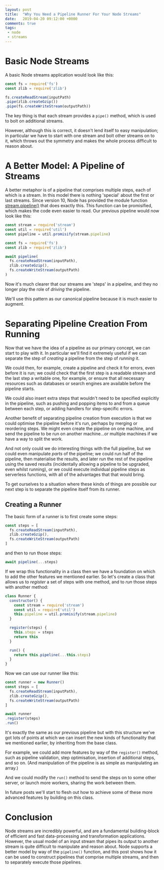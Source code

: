 ```yaml
---
layout: post
title:  "Why You Need a Pipeline Runner For Your Node Streams"
date:   2019-04-20 09:12:00 +0000
comments: true
tags: 
 - node
 - streams
---
```


# Basic Node Streams

A basic Node streams application would look like this:

```javascript
const fs = require('fs')
const zlib = require('zlib')

fs.createReadStream(inputPath)
.pipe(zlib.createGzip())
.pipe(fs.createWriteStream(outputPath))
```

The key thing is that each stream provides a `pipe()` method, which is used to bolt on additional streams.

However, although this is correct, it doesn't lend itself to easy manipulation; in particular we have to start with one stream and bolt other streams on to it, which throws out the symmetry and makes the whole process difficult to reason about.

# A Better Model: A Pipeline of Streams

A better metaphor is of a pipeline that comprises multiple steps, each of which is a stream. In this model there is nothing 'special' about the first or last streams. Since version 10, Node has provided the module function [stream.pipeline()](https://nodejs.org/api/stream.html#stream_stream_pipeline_streams_callback) that does exactly this. This function can be promisified, which makes the code even easier to read. Our previous pipeline would now look like this:

```javascript
const stream = require('stream')
const util = require('util')
const pipeline = util.promisify(stream.pipeline)

const fs = require('fs')
const zlib = require('zlib')

await pipeline(
  fs.createReadStream(inputPath),
  zlib.createGzip(),
  fs.createWriteStream(outputPath)
)
```

Now it's much clearer that our streams are 'steps' in a pipeline, and they no longer play the role of *driving* the pipeline.

We'll use this pattern as our canonical pipeline because it is much easier to augment.

# Separating Pipeline Creation From Running

Now that we have the idea of a pipeline as our primary concept, we can start to play with it. In particular we'll find it extremely useful if we can separate the step of *creating* a pipeline from the step of *running* it.

We could then, for example, create a pipeline and check it for errors, even before it is run; we could check that the first step is a readable stream and the last step a writable one, for example, or ensure that all necessary resources such as databases or search engines are available before the pipeline starts.

We could also insert extra steps that wouldn't need to be specified explicitly in the pipeline, such as pushing and popping items to and from a queue between each step, or adding handlers for step-specific errors.

Another benefit of separating pipeline creation from execution is that we could optimise the pipeline before it's run, perhaps by merging or reordering steps. We might even create the pipeline on one machine, and send the pipeline to be run on another machine...or multiple machines if we have a way to split the work.

And not only could we do interesting things with the full pipeline, but we could even manipulate *parts* of the pipeline; we could run half of the pipeline, then materialise the results, and later run the rest of the pipeline using the saved results (incidentally allowing a pipeline to be upgraded, even whilst running), or we could execute individual pipeline steps as serverless functions, with all of the advantages that that would bring.

To get ourselves to a situation where these kinds of things are possible our next step is to separate the pipeline itself from its runner.

## Creating a Runner

The basic form of a runner is to first create some steps:

```javascript
const steps = [
  fs.createReadStream(inputPath),
  zlib.createGzip(),
  fs.createWriteStream(outputPath)
]
```

and then to run those steps:

```javascript
await pipeline(...steps)
```

If we wrap this functionality in a class then we have a foundation on which to add the other features we mentioned earlier. So let's create a class that allows us to *register* a set of steps with one method, and to *run* those steps with another method:

```javascript
class Runner {
  constructor() {
    const stream = require('stream')
    const util = require('util')
    this.pipeline = util.promisify(stream.pipeline)
  }

  register(steps) {
    this.steps = steps
    return this
  }

  run() {
    return this.pipeline(...this.steps)
  }
}
```

Now we can use our runner like this:

```javascript
const runner = new Runner()
const steps = [
  fs.createReadStream(inputPath),
  zlib.createGzip(),
  fs.createWriteStream(outputPath)
]

await runner
.register(steps)
.run()
```

It's exactly the same as our previous pipeline but with this structure we've got lots of points at which we can insert the new kinds of functionality that we mentioned earlier, by inheriting from the base class.

For example, we could add more features by way of the `register()` method, such as pipeline validation, step optimisation, insertion of additional steps, and so on. (And manipulation of the pipeline is as simple as manipulating an array.)

And we could modify the `run()` method to send the steps on to some other server, or launch more workers, sharing the work between them.

In future posts we'll start to flesh out how to achieve some of these more advanced features by building on this class.

# Conclusion

Node streams are incredibly powerful, and are a fundamental building-block of efficient and fast data-processing and transformation applications. However, the usual model of an input stream that pipes its output to another stream is quite difficult to manipulate and reason about. Node supports a better model by way of the `pipeline()` function, and this post shows how it can be used to construct pipelines that comprise multiple streams, and then to separately execute those pipelines.